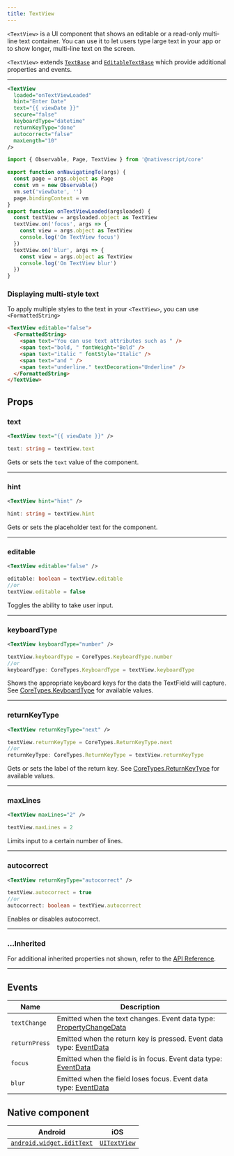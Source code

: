 ```yaml
---
title: TextView
---
```


`<TextView>` is a UI component that shows an editable or a read-only multi-line text container. You can use it to let users type large text in your app or to show longer, multi-line text on the screen.

`<TextView>` extends [`TextBase`](https://docs.nativescript.org/api-reference/classes/textbase) and [`EditableTextBase`](https://docs.nativescript.org/api-reference/classes/editabletextbase) which provide additional properties and events.


---

<!-- /// flavor plain -->

```xml
<TextView
  loaded="onTextViewLoaded"
  hint="Enter Date"
  text="{{ viewDate }}"
  secure="false"
  keyboardType="datetime"
  returnKeyType="done"
  autocorrect="false"
  maxLength="10"
/>
```

```ts
import { Observable, Page, TextView } from '@nativescript/core'

export function onNavigatingTo(args) {
  const page = args.object as Page
  const vm = new Observable()
  vm.set('viewDate', '')
  page.bindingContext = vm
}
export function onTextViewLoaded(argsloaded) {
  const textView = argsloaded.object as TextView
  textView.on('focus', args => {
    const view = args.object as TextView
    console.log('On TextView focus')
  })
  textView.on('blur', args => {
    const view = args.object as TextView
    console.log('On TextView blur')
  })
}
```

<!-- ///

/// flavor angular

```html
<TextView hint="Enter some text..." [text]="tvtext" (textChange)="onTextChange($event)">
</TextView>
```

```ts
import { Component } from '@angular/core'
import { EventData, TextView } from '@nativescript/core'

@Component({
  moduleId: module.id,
  templateUrl: './usage.component.html'
})
export class UsageComponent {
  tvtext = ''

  onTextChange(args: EventData) {
    const tv = args.object as TextView
    console.log(tv.text)
  }
}
```

///

/// flavor vue

```html
<TextView text="Multi\nLine\nText" />
```

`<TextView>` provides two-way data binding using `v-model`.

```html
<TextView v-model="textViewValue" />
```

///

/// flavor svelte

```html
<textView text="Multi\nLine\nText" />
```

`<textView>` provides two-way data binding using `bind`.

```html
<textView bind:text="{textViewValue}" />
```

///

/// flavor react

```tsx
<textView text={'Multi\nLine\nText'} />
```

/// -->

### Displaying multi-style text

To apply multiple styles to the text in your `<TextView>`, you can use `<FormattedString>`

<!-- /// flavor vue

```html
<TextView editable="false">
  <FormattedString>
    <span text="You can use text attributes such as " />
    <span text="bold, " fontWeight="Bold" />
    <span text="italic " fontStyle="Italic" />
    <span text="and " />
    <span text="underline." textDecoration="Underline" />
  </FormattedString>
</TextView>
```

///

/// flavor svelte

```tsx
<textView editable="{false}">
  <formattedString>
    <span text="You can use text attributes such as " />
    <span text="bold, " fontWeight="Bold" />
    <span text="italic " fontStyle="Italic" />
    <span text="and " />
    <span text="underline." textDecoration="Underline" />
  </formattedString>
</textView>
```

///

/// flavor plain -->

```html
<TextView editable="false">
  <FormattedString>
    <span text="You can use text attributes such as " />
    <span text="bold, " fontWeight="Bold" />
    <span text="italic " fontStyle="Italic" />
    <span text="and " />
    <span text="underline." textDecoration="Underline" />
  </FormattedString>
</TextView>
```

<!-- ///

/// flavor angular

```html
<TextView editable="false">
  <FormattedString>
    <span text="You can use text attributes such as "></span>
    <span text="bold, " fontWeight="Bold"></span>
    <span text="italic " fontStyle="Italic"></span>
    <span text="and "></span>
    <span text="underline." textDecoration="Underline"></span>
  </FormattedString>
</TextView>
``` 

 ///

/// flavor react

```tsx
<textView editable={false}>
  <formattedString>
    <span text="You can use text attributes such as " />
    <span text="bold, " fontWeight="bold" />
    <span text="italic " fontStyle="italic" />
    <span text="and " />
    <span text="underline." textDecoration="underline" />
     To set text on the <span> element, please do use the `text` prop; it can't safely take text nodes as children! 
  </formattedString>
</textView>
```

/// --> 

## Props
### text
```xml
<TextView text="{{ viewDate }}" />
```
```ts
text: string = textView.text
```
Gets or sets the `text` value of the component. 

---
### hint
```xml
<TextView hint="hint" />
```
```ts
hint: string = textView.hint
```
Gets or sets the placeholder text for the component.

---
### editable
```xml
<TextView editable="false" />
```
```ts
editable: boolean = textView.editable
//or
textView.editable = false
```
Toggles the ability to take user input.

---
### keyboardType
```xml
<TextView keyboardType="number" />
```
```ts
textView.keyboardType = CoreTypes.KeyboardType.number
//or
keyboardType: CoreTypes.KeyboardType = textView.keyboardType
```
Shows the appropriate keyboard keys for the data the TextField will capture. See [CoreTypes.KeyboardType](https://docs.nativescript.org/api-reference/modules/coretypes.keyboardtype) for available values.

---
### returnKeyType
```xml
<TextView returnKeyType="next" />
```
```ts
textView.returnKeyType = CoreTypes.ReturnKeyType.next
//or
returnKeyType: CoreTypes.ReturnKeyType = textView.returnKeyType
```
Gets or sets the label of the return key. See [CoreTypes.ReturnKeyType](https://docs.nativescript.org/api-reference/modules/coretypes.returnkeytype) for available values.

---

### maxLines
```xml
<TextView maxLines="2" />
```
```ts
textView.maxLines = 2
```
Limits input to a certain number of lines.

---
### autocorrect
```xml
<TextView returnKeyType="autocorrect" />
```
```ts
textView.autocorrect = true
//or
autocorrect: boolean = textView.autocorrect
```
Enables or disables autocorrect. 

---

### ...Inherited 
For additional inherited properties not shown, refer to the [API Reference](https://docs.nativescript.org/api-reference/classes/textview).

---
## Events

| Name          | Description                             |
| ------------- | --------------------------------------- |
| `textChange`  | Emitted when the text changes. Event data type: [PropertyChangeData](https://docs.nativescript.org/api-reference/interfaces/propertychangedata)         |
| `returnPress` | Emitted when the return key is pressed. Event data type: [EventData](https://docs.nativescript.org/api-reference/interfaces/eventdata)  |
| `focus`       | Emitted when the field is in focus. Event data type: [EventData](https://docs.nativescript.org/api-reference/interfaces/eventdata)  |
| `blur`        | Emitted when the field loses focus. Event data type: [EventData](https://docs.nativescript.org/api-reference/interfaces/eventdata)|

## Native component

| Android                                                                                           | iOS                                                                        |
| ------------------------------------------------------------------------------------------------- | -------------------------------------------------------------------------- |
| [`android.widget.EditText`](https://developer.android.com/reference/android/widget/EditText.html) | [`UITextView`](https://developer.apple.com/documentation/uikit/uitextview) |
